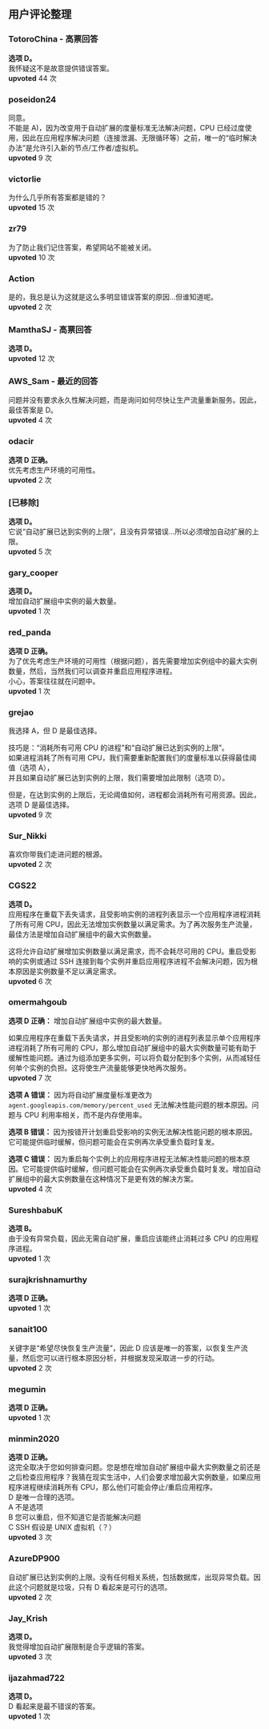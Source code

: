 ## 用户评论整理
  
  ### TotoroChina - 高票回答
  **选项 D。**    
  我怀疑这不是故意提供错误答案。  
  **upvoted** 44 次
  
  ### poseidon24  
  同意。    
  不能是 A)，因为改变用于自动扩展的度量标准无法解决问题，CPU 已经过度使用，因此在应用程序解决问题（连接泄漏、无限循环等）之前，唯一的“临时解决办法”是允许引入新的节点/工作者/虚拟机。  
  **upvoted** 9 次
  
  ### victorlie  
  为什么几乎所有答案都是错的？  
  **upvoted** 15 次
  
  ### zr79  
  为了防止我们记住答案，希望网站不能被关闭。  
  **upvoted** 10 次
  
  ### Action  
  是的，我总是认为这就是这么多明显错误答案的原因…但谁知道呢。  
  **upvoted** 2 次
  
  ### MamthaSJ - 高票回答
  **选项 D。**  
  **upvoted** 12 次
  
  ### AWS_Sam - 最近的回答  
  问题并没有要求永久性解决问题，而是询问如何尽快让生产流量重新服务。因此，最佳答案是 D。  
  **upvoted** 4 次
  
  ### odacir
  **选项 D 正确。**    
  优先考虑生产环境的可用性。  
  **upvoted** 2 次
  
  ### [已移除]
  **选项 D。**    
  它说“自动扩展已达到实例的上限”，且没有异常错误...所以必须增加自动扩展的上限。  
  **upvoted** 5 次
  
  ### gary_cooper
  **选项 D。**    
  增加自动扩展组中实例的最大数量。  
  **upvoted** 1 次
  
  ### red_panda
  **选项 D 正确。**    
  为了优先考虑生产环境的可用性（根据问题），首先需要增加实例组中的最大实例数量，然后，当然我们可以调查并重启应用程序进程。    
  小心，答案往往就在问题中。  
  **upvoted** 1 次
  
  ### grejao  
  我选择 A，但 D 是最佳选择。
    
  技巧是：“消耗所有可用 CPU 的进程”和“自动扩展已达到实例的上限”。    
  如果进程消耗了所有可用 CPU，我们需要重新配置我们的度量标准以获得最佳阈值（选项 A），    
  并且如果自动扩展已达到实例的上限，我们需要增加此限制（选项 D）。
    
  但是，在达到实例的上限后，无论阈值如何，进程都会消耗所有可用资源。因此，选项 D 是最佳选择。  
  **upvoted** 9 次
  
  ### Sur_Nikki  
  喜欢你带我们走进问题的根源。  
  **upvoted** 2 次
  
  ### CGS22
  **选项 D。**    
  应用程序在重载下丢失请求，且受影响实例的进程列表显示一个应用程序进程消耗了所有可用 CPU，因此无法增加实例数量以满足需求。为了再次服务生产流量，最佳方法是增加自动扩展组中的最大实例数量。
    
  这将允许自动扩展增加实例数量以满足需求，而不会耗尽可用的 CPU。重启受影响的实例或通过 SSH 连接到每个实例并重启应用程序进程不会解决问题，因为根本原因是实例数量不足以满足需求。  
  **upvoted** 6 次
  
  ### omermahgoub
  **选项 D 正确：** 增加自动扩展组中实例的最大数量。  
    
  如果应用程序在重载下丢失请求，并且受影响的实例的进程列表显示单个应用程序进程消耗了所有可用的 CPU，那么增加自动扩展组中的最大实例数量可能有助于缓解性能问题。通过为组添加更多实例，可以将负载分配到多个实例，从而减轻任何单个实例的负担。这将使生产流量能够更快地再次服务。  
  **upvoted** 7 次
  
  **选项 A 错误：** 因为将自动扩展度量标准更改为 `agent.googleapis.com/memory/percent_used` 无法解决性能问题的根本原因。问题与 CPU 利用率相关，而不是内存使用率。
  
  **选项 B 错误：** 因为按错开计划重启受影响的实例无法解决性能问题的根本原因。它可能提供临时缓解，但问题可能会在实例再次承受重负载时复发。
  
  **选项 C 错误：** 因为重启每个实例上的应用程序进程无法解决性能问题的根本原因。它可能提供临时缓解，但问题可能会在实例再次承受重负载时复发。增加自动扩展组中的最大实例数量在这种情况下是更有效的解决方案。  
  **upvoted** 4 次
  
  ### SureshbabuK
  **选项 B。**    
  由于没有异常负载，因此无需自动扩展，重启应该能终止消耗过多 CPU 的应用程序进程。  
  **upvoted** 1 次
  
  ### surajkrishnamurthy
  **选项 D 正确。**  
  **upvoted** 1 次
  
  ### sanait100  
  关键字是“希望尽快恢复生产流量”，因此 D 应该是唯一的答案，以恢复生产流量，然后您可以进行根本原因分析，并根据发现采取进一步的行动。  
  **upvoted** 2 次
  
  ### megumin
  **选项 D 正确。**  
  **upvoted** 1 次
  
  ### minmin2020
  **选项 D 正确。**    
  这完全取决于您如何排查问题。您是想在增加自动扩展组中最大实例数量之前还是之后检查应用程序？我猜在现实生活中，人们会要求增加最大实例数量，如果应用程序进程继续消耗所有 CPU，那么他们可能会停止/重启应用程序。    
  D 是唯一合理的选项。    
  A 不是选项    
  B 您可以重启，但不知道它是否能解决问题    
  C SSH 假设是 UNIX 虚拟机（？）  
  **upvoted** 3 次
  
  ### AzureDP900  
  自动扩展已达到实例的上限。没有任何相关系统，包括数据库，出现异常负载。因此这个问题就是垃圾，只有 D 看起来是可行的选项。  
  **upvoted** 2 次
  
  ### Jay_Krish
  **选项 D。**    
  我觉得增加自动扩展限制是合乎逻辑的答案。  
  **upvoted** 3 次
  
  ### ijazahmad722
  **选项 D。**    
  D 看起来是最不错误的答案。  
  **upvoted** 1 次
  